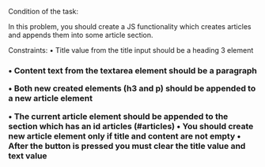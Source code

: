 
Condition of the task:

In this problem, you should create a JS functionality which creates articles and appends them into some article section.

 Constraints:
 •	Title value from the title input should be a heading 3 element <h3>
 •	Content text from the textarea element should be a paragraph <p>
 •	Both new created elements (h3 and p) should be appended to a new article element <article>
 •	The current article element should be appended to the section which has an id articles (#articles)
 •	You should create new article element only if title and content are not empty
 •	After the button is pressed you must clear the title value and text value
